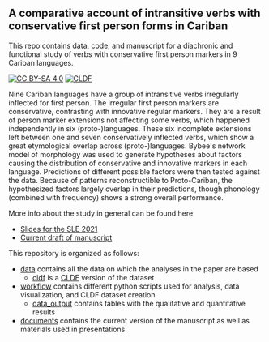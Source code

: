 ## A comparative account of intransitive verbs with conservative first person forms in Cariban 
This repo contains data, code, and manuscript for a diachronic and functional study of verbs with conservative first person markers in 9 Cariban languages.

[![CC BY-SA 4.0][cc-by-sa-shield]][cc-by-sa]
[![CLDF](https://img.shields.io/github/actions/workflow/status/fmatter/cariban_irregular_1/validation.yml?label=cldf)](https://github.com/fmatter/cariban_irregular_1/actions/workflows/validation.yml)

Nine Cariban languages have a group of intransitive verbs irregularly inflected for first person.
The irregular first person markers are conservative, contrasting with innovative regular markers.
They are a result of person marker extensions not affecting some verbs, which happened independently in six (proto-)languages.
These six incomplete extensions left between one and seven conservatively inflected verbs, which show a great etymological overlap across (proto-)languages.
Bybee's network model of morphology was used to generate hypotheses about factors causing the distribution of conservative and innovative markers in each language.
Predictions of different possible factors were then tested against the data.
Because of patterns reconstructible to Proto-Cariban, the hypothesized factors largely overlap in their predictions, though phonology (combined with frequency) shows a strong overall performance.

More info about the study in general can be found here:

* [Slides for the SLE 2021](documents/talks_abstracts/carib_irreg_SLE.pdf)
* [Current draft of manuscript](documents/cariban_underived.pdf)

This repository is organized as follows:

* [data](data) contains all the data on which the analyses in the paper are based
	* [cldf](data/cldf) is a [CLDF](https://cldf.clld.org/) version of the dataset
* [workflow](workflow) contains different python scripts used for analysis, data visualization, and CLDF dataset creation.
	* [data_output](workflow/data_output) contains tables with the qualitative and quantitative results
* [documents](documents) contains the current version of the manuscript as well as materials used in presentations.

[cc-by-sa-shield]: https://img.shields.io/badge/License-CC%20BY--SA%204.0-lightgrey.svg
[cc-by-sa]: http://creativecommons.org/licenses/by-sa/4.0/